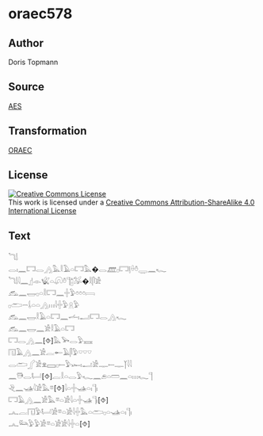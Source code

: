 # oraec578

## Author

Doris Topmann

## Source

[AES](https://github.com/simondschweitzer/aes)

## Transformation

[ORAEC](https://oraec.github.io/)

## License

<a rel="license" href="http://creativecommons.org/licenses/by-sa/4.0/"><img alt="Creative Commons License" style="border-width:0" src="https://i.creativecommons.org/l/by-sa/4.0/88x31.png" /></a><br />This work is licensed under a <a rel="license" href="http://creativecommons.org/licenses/by-sa/4.0/">Creative Commons Attribution-ShareAlike 4.0 International License</a>

## Text

𓆓𓌃<br>
𓂋𓏤𓈖𓉐𓂋𓂻𓅓𓎛𓄿𓏏𓉐𓅓�𓂋𓊏𓊪𓉐𓊤𓏐𓏊𓇾𓈖𓆑<br>
𓆓𓌃𓇋𓈖𓊨𓁹𓆤𓏏𓋨𓏊𓊹𓉺𓅮�𓎛𓋴𓀀<br>
𓃹𓈖𓉿𓊪𓏏𓎛𓉐𓈖𓏶𓅱𓏌𓏌𓏌𓇯<br>
𓊪𓂧𓌒𓌰𓏏𓏏𓂻𓏥𓇋𓏶𓅱𓇶𓅱<br>
𓃹𓈖𓉿𓎛𓄿𓏏𓉐𓈖𓌡𓏤𓂝𓉐𓂋𓂻𓆑<br>
𓃹𓈖𓉿𓈖𓀀𓎛𓄿𓏏𓉐<br>
𓉐𓂋𓂻𓈖[⯑]𓅓𓅨𓂋𓅱𓈘<br>
𓉔𓄿𓂻𓈖𓀀𓐛𓄡𓄿𓋴𓅱𓎺𓎺𓎺<br>
𓂋𓂧𓂾𓀀𓁷𓈙𓊪𓍿𓅱𓆱𓏤𓂝𓀀𓊃𓍿𓊃𓉽𓇋𓇋<br>
𓈖𓇥𓂋𓂡[⯑]𓐛𓎛𓏏𓂋𓅱𓆑𓈖𓂉𓏏𓏠𓈖𓏏𓏥𓆑𓊹<br>
𓂙𓈖𓊛𓇋𓀀𓅓𓎼[⯑]𓇋𓏏𓏶𓊛𓏏𓏤𓊹𓏤<br>
𓉐𓄿𓂻𓈖𓀀𓅓𓎼𓏏𓀀𓇋𓏏𓏶𓊛𓊹𓏤[⯑]<br>
𓂜𓐛𓉔𓅱𓂡𓀀𓎼𓏏𓀀𓇋𓏶𓅓𓏏𓂧𓊪𓏏𓊛𓏏𓏤𓊹𓏤<br>
𓂜𓃛𓅱𓅱𓀀𓎼𓏏𓀀𓀀𓇋𓏶𓏏[⯑]<br>
